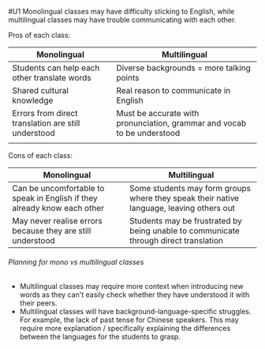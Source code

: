 #U1
Monolingual classes may have difficulty sticking to English, while multilingual classes may have trouble communicating with each other.

Pros of each class:

| Monolingual                                         | Multilingual                                                            |
| --------------------------------------------------- | ----------------------------------------------------------------------- |
| Students can help each other translate words        | Diverse backgrounds = more talking points                               |
| Shared cultural knowledge                           | Real reason to communicate in English                                   |
| Errors from direct translation are still understood | Must be accurate with pronunciation, grammar and vocab to be understood |
|                                                     |                                                                         |
Cons of each class:

| Monolingual                                                              | Multilingual                                                                             |
| ------------------------------------------------------------------------ | ---------------------------------------------------------------------------------------- |
| Can be uncomfortable to speak in English if they already know each other | Some students may form groups where they speak their native language, leaving others out |
| May never realise errors because they are still understood               | Students may be frustrated by being unable to communicate through direct translation     |
###### Planning for mono vs multilingual classes
- Multilingual classes may require more context when introducing new words as they can't easily check whether they have understood it with their peers.
- Multilingual classes will have background-language-specific struggles. For example, the lack of past tense for Chinese speakers. This may require more explanation / specifically explaining the differences between the languages for the students to grasp.